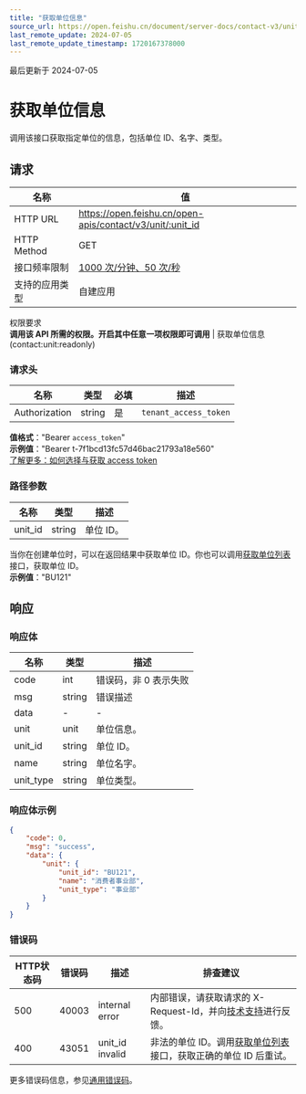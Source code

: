 ```yaml
---
title: "获取单位信息"
source_url: https://open.feishu.cn/document/server-docs/contact-v3/unit/get
last_remote_update: 2024-07-05
last_remote_update_timestamp: 1720167378000
---
```

最后更新于 2024-07-05

# 获取单位信息

调用该接口获取指定单位的信息，包括单位 ID、名字、类型。

## 请求
名称 | 值
---|---
HTTP URL | https://open.feishu.cn/open-apis/contact/v3/unit/:unit_id
HTTP Method | GET
接口频率限制 | [1000 次/分钟、50 次/秒](https://open.feishu.cn/document/ukTMukTMukTM/uUzN04SN3QjL1cDN)
支持的应用类型 | 自建应用
权限要求  
            **调用该 API 所需的权限。开启其中任意一项权限即可调用** | 获取单位信息(contact:unit:readonly)

### 请求头

名称 | 类型 | 必填 | 描述
--- | --- | --- | ---
Authorization | string | 是 | `tenant_access_token`  
**值格式**："Bearer `access_token`"  
**示例值**："Bearer t-7f1bcd13fc57d46bac21793a18e560"  
[了解更多：如何选择与获取 access token](https://open.feishu.cn/document/uAjLw4CM/ugTN1YjL4UTN24CO1UjN/trouble-shooting/how-to-choose-which-type-of-token-to-use)

### 路径参数

名称 | 类型 | 描述
--- | --- | ---
unit_id | string | 单位 ID。  
当你在创建单位时，可以在返回结果中获取单位 ID。你也可以调用[获取单位列表](https://open.feishu.cn/document/uAjLw4CM/ukTMukTMukTM/reference/contact-v3/unit/list)接口，获取单位 ID。  
**示例值**："BU121"

## 响应

### 响应体

名称 | 类型 | 描述
--- | --- | ---
code | int | 错误码，非 0 表示失败
msg | string | 错误描述
data | \- | \-
unit | unit | 单位信息。
unit_id | string | 单位 ID。
name | string | 单位名字。
unit_type | string | 单位类型。

### 响应体示例
```json
{
    "code": 0,
    "msg": "success",
    "data": {
        "unit": {
            "unit_id": "BU121",
            "name": "消费者事业部",
            "unit_type": "事业部"
        }
    }
}
```

### 错误码

HTTP状态码 | 错误码 | 描述 | 排查建议
--- | --- | --- | ---
500 | 40003 | internal error | 内部错误，请获取请求的 X-Request-Id，并向[技术支持](https://applink.feishu.cn/TLJpeNdW)进行反馈。
400 | 43051 | unit_id invalid | 非法的单位 ID。调用[获取单位列表](https://open.feishu.cn/document/uAjLw4CM/ukTMukTMukTM/reference/contact-v3/unit/list)接口，获取正确的单位 ID 后重试。

更多错误码信息，参见[通用错误码](https://open.feishu.cn/document/ukTMukTMukTM/ugjM14COyUjL4ITN)。
